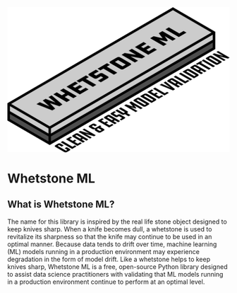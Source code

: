 <div align="center">
  <img src="assets/images/whetstone-ml-logo.png"><br>
</div>



# Whetstone ML



## What is Whetstone ML?
The name for this library is inspired by the real life stone object designed to keep knives sharp. When a knife becomes dull, a whetstone is used to revitalize its sharpness so that the knife may continue to be used in an optimal manner. Because data tends to drift over time, machine learning (ML) models running in a production environment may experience degradation in the form of model drift. Like a whetstone helps to keep knives sharp, Whetstone ML is a free, open-source Python library designed to assist data science practitioners with validating that ML models running in a production environment continue to perform at an optimal level.